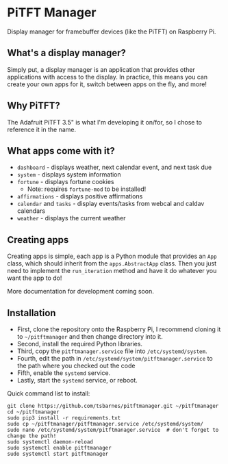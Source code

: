 # PiTFT Manager

Display manager for framebuffer devices (like the PiTFT) on Raspberry Pi.

## What's a display manager?

Simply put, a display manager is an application that provides other applications with access to the display.
In practice, this means you can create your own apps for it, switch between apps on the fly, and more!

## Why PiTFT?

The Adafruit PiTFT 3.5" is what I'm developing it on/for, so I chose to reference it in the name.

## What apps come with it?

* `dashboard` - displays weather, next calendar event, and next task due
* `system` - displays system information
* `fortune` - displays fortune cookies
  * Note: requires `fortune-mod` to be installed!
* `affirmations` - displays positive affirmations
* `calendar` and `tasks` - display events/tasks from webcal and caldav calendars
* `weather` - displays the current weather

## Creating apps

Creating apps is simple, each app is a Python module that provides an `App` class,
which should inherit from the `apps.AbstractApp` class. Then you just need to implement
the `run_iteration` method and have it do whatever you want the app to do!

More documentation for development coming soon.

## Installation

* First, clone the repository onto the Raspberry Pi, I recommend cloning it to `~/pitftmanager` and then change directory into it.
* Second, install the required Python libraries.
* Third, copy the `pitftmanager.service` file into `/etc/systemd/system`.
* Fourth, edit the path in `/etc/systemd/system/pitftmanager.service` to the path where you checked out the code
* Fifth, enable the `systemd` service.
* Lastly, start the `systemd` service, or reboot.

Quick command list to install:

```shell
git clone https://github.com/tsbarnes/pitftmanager.git ~/pitftmanager
cd ~/pitftmanager
sudo pip3 install -r requirements.txt
sudo cp ~/pitftmanager/pitftmanager.service /etc/systemd/system/
sudo nano /etc/systemd/system/pitftmanager.service  # don't forget to change the path!
sudo systemctl daemon-reload
sudo systemctl enable pitftmanager
sudo systemctl start pitftmanager
```